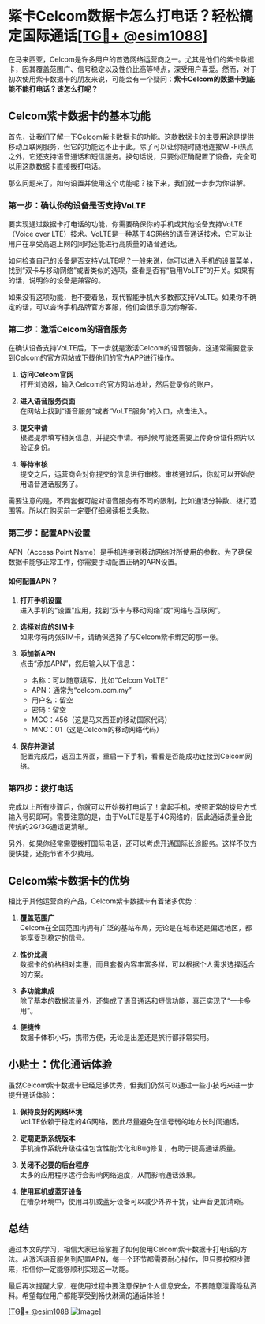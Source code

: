 # 紫卡Celcom数据卡怎么打电话？轻松搞定国际通话[[TG💪+ @esim1088](https://t.me/s/esim1088)]

在马来西亚，Celcom是许多用户的首选网络运营商之一。尤其是他们的紫卡数据卡，因其覆盖范围广、信号稳定以及性价比高等特点，深受用户喜爱。然而，对于初次使用紫卡数据卡的朋友来说，可能会有一个疑问：**紫卡Celcom的数据卡到底能不能打电话？该怎么打呢？**

## Celcom紫卡数据卡的基本功能

首先，让我们了解一下Celcom紫卡数据卡的功能。这款数据卡的主要用途是提供移动互联网服务，但它的功能远不止于此。除了可以让你随时随地连接Wi-Fi热点之外，它还支持语音通话和短信服务。换句话说，只要你正确配置了设备，完全可以用这款数据卡直接拨打电话。

那么问题来了，如何设置并使用这个功能呢？接下来，我们就一步步为你讲解。

### 第一步：确认你的设备是否支持VoLTE

要实现通过数据卡打电话的功能，你需要确保你的手机或其他设备支持VoLTE（Voice over LTE）技术。VoLTE是一种基于4G网络的语音通话技术，它可以让用户在享受高速上网的同时还能进行高质量的语音通话。

如何检查自己的设备是否支持VoLTE呢？一般来说，你可以进入手机的设置菜单，找到“双卡与移动网络”或者类似的选项，查看是否有“启用VoLTE”的开关。如果有的话，说明你的设备是兼容的。

如果没有这项功能，也不要着急，现代智能手机大多数都支持VoLTE。如果你不确定的话，可以咨询手机品牌官方客服，他们会很乐意为你解答。

### 第二步：激活Celcom的语音服务

在确认设备支持VoLTE后，下一步就是激活Celcom的语音服务。这通常需要登录到Celcom的官方网站或下载他们的官方APP进行操作。

1. **访问Celcom官网**  
   打开浏览器，输入Celcom的官方网站地址，然后登录你的账户。
   
2. **进入语音服务页面**  
   在网站上找到“语音服务”或者“VoLTE服务”的入口，点击进入。
   
3. **提交申请**  
   根据提示填写相关信息，并提交申请。有时候可能还需要上传身份证件照片以验证身份。

4. **等待审核**  
   提交之后，运营商会对你提交的信息进行审核。审核通过后，你就可以开始使用语音通话服务了。

需要注意的是，不同套餐可能对语音服务有不同的限制，比如通话分钟数、拨打范围等。所以在购买前一定要仔细阅读相关条款。

### 第三步：配置APN设置

APN（Access Point Name）是手机连接到移动网络时所使用的参数。为了确保数据卡能够正常工作，你需要手动配置正确的APN设置。

#### 如何配置APN？

1. **打开手机设置**  
   进入手机的“设置”应用，找到“双卡与移动网络”或“网络与互联网”。

2. **选择对应的SIM卡**  
   如果你有两张SIM卡，请确保选择了与Celcom紫卡绑定的那一张。

3. **添加新APN**  
   点击“添加APN”，然后输入以下信息：
   - 名称：可以随意填写，比如“Celcom VoLTE”
   - APN：通常为“celcom.com.my”
   - 用户名：留空
   - 密码：留空
   - MCC：456（这是马来西亚的移动国家代码）
   - MNC：01（这是Celcom的移动网络代码）

4. **保存并测试**  
   配置完成后，返回主界面，重启一下手机，看看是否能成功连接到Celcom网络。

### 第四步：拨打电话

完成以上所有步骤后，你就可以开始拨打电话了！拿起手机，按照正常的拨号方式输入号码即可。需要注意的是，由于VoLTE是基于4G网络的，因此通话质量会比传统的2G/3G通话更清晰。

另外，如果你经常需要拨打国际电话，还可以考虑开通国际长途服务。这样不仅方便快捷，还能节省不少费用。

## Celcom紫卡数据卡的优势

相比于其他运营商的产品，Celcom紫卡数据卡有着诸多优势：

1. **覆盖范围广**  
   Celcom在全国范围内拥有广泛的基站布局，无论是在城市还是偏远地区，都能享受到稳定的信号。

2. **性价比高**  
   数据卡的价格相对实惠，而且套餐内容丰富多样，可以根据个人需求选择适合的方案。

3. **多功能集成**  
   除了基本的数据流量外，还集成了语音通话和短信功能，真正实现了“一卡多用”。

4. **便捷性**  
   数据卡体积小巧，携带方便，无论是出差还是旅行都非常实用。

## 小贴士：优化通话体验

虽然Celcom紫卡数据卡已经足够优秀，但我们仍然可以通过一些小技巧来进一步提升通话体验：

1. **保持良好的网络环境**  
   VoLTE依赖于稳定的4G网络，因此尽量避免在信号弱的地方长时间通话。

2. **定期更新系统版本**  
   手机操作系统升级往往包含性能优化和Bug修复，有助于提高通话质量。

3. **关闭不必要的后台程序**  
   太多的应用程序运行会影响网络速度，从而影响通话效果。

4. **使用耳机或蓝牙设备**  
   在嘈杂环境中，使用耳机或蓝牙设备可以减少外界干扰，让声音更加清晰。

## 总结

通过本文的学习，相信大家已经掌握了如何使用Celcom紫卡数据卡打电话的方法。从激活语音服务到配置APN，每一个环节都需要耐心操作，但只要按照步骤来，相信你一定能够顺利实现这一功能。

最后再次提醒大家，在使用过程中要注意保护个人信息安全，不要随意泄露隐私资料。希望每位用户都能享受到畅快淋漓的通话体验！

[[TG💪+ @esim1088](https://t.me/s/esim1088) ![Image](https://i.postimg.cc/4NQfJmqS/Snipaste-2025-05-13-00-14-12.png)]